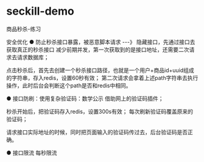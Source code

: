# seckill-demo
商品秒杀-练习

安全优化
● 防止秒杀接口暴露，被恶意脚本请求 ---》 隐藏接口，先通过接口去获取真正的秒杀接口
 	减少前期并发，第一次获取到的是接口地址，还需要二次请求去请求数据库；

点击秒杀后，首先去创建一个秒杀接口路径，也就是一个用户+商品id+uuid组成的字符串，存入redis，设置60秒有效；
第二次请求会拿着上述path字符串去执行操作，此时后台会判断这个path是否和redis中相同。




● 接口防刷：使用复杂验证码：数学公示
借助网上的验证码插件；

秒杀开始后，把验证码存入redis，设置300s有效；
每次刷新验证码覆盖原来的验证码；

请求接口实际地址的时候，同时把页面输入的验证码传过去，后台验证码是否正确。


● 接口限流
每秒限流

